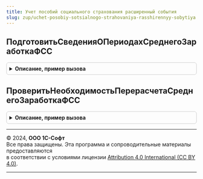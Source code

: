```yaml
---
title: Учет пособий социального страхования расширенный события
slug: zup/uchet-posobiy-sotsialnogo-strahovaniya-rasshirennyy-sobytiya
---
```



## ПодготовитьСведенияОПериодахСреднегоЗаработкаФСС
<details style="margin: 1em 0; padding: 0.5em; border: 1px solid #ccc; border-radius: 6px;">

<summary style="font-weight: bold; cursor: pointer;">Описание, пример вызова</summary>

```bsl

Процедура ПодготовитьСведенияОПериодахСреднегоЗаработкаФСС(Источник, Отказ, Замещение) Экспорт
```

Пример вызова
```bsl
УчетПособийСоциальногоСтрахованияРасширенныйСобытия.ПодготовитьСведенияОПериодахСреднегоЗаработкаФСС(Источник, Отказ, Замещение) 
```
</details>

## ПроверитьНеобходимостьПерерасчетаСреднегоЗаработкаФСС
<details style="margin: 1em 0; padding: 0.5em; border: 1px solid #ccc; border-radius: 6px;">

<summary style="font-weight: bold; cursor: pointer;">Описание, пример вызова</summary>

```bsl

Процедура ПроверитьНеобходимостьПерерасчетаСреднегоЗаработкаФСС(Источник, Отказ, Замещение) Экспорт
```

Пример вызова
```bsl
УчетПособийСоциальногоСтрахованияРасширенныйСобытия.ПроверитьНеобходимостьПерерасчетаСреднегоЗаработкаФСС(Источник, Отказ, Замещение) 
```
</details>

---

© 2024, **ООО 1С-Софт**  
Все права защищены. Эта программа и сопроводительные материалы предоставляются  
в соответствии с условиями лицензии [Attribution 4.0 International (CC BY 4.0)](https://creativecommons.org/licenses/by/4.0/legalcode).

---

